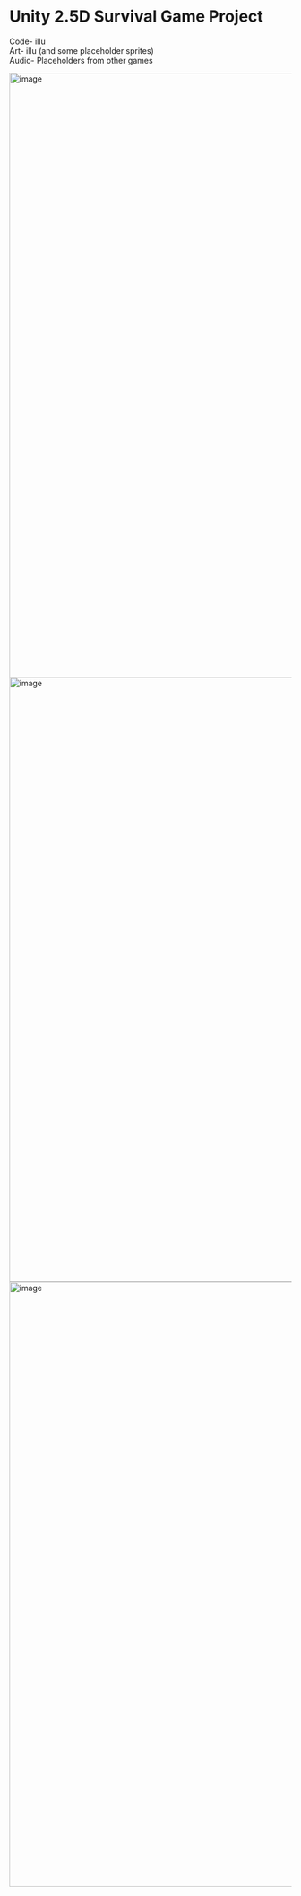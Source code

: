 # Unity 2.5D Survival Game Project
Code- illu  
Art- illu (and some placeholder sprites)  
Audio- Placeholders from other games  
  
<img width="1919" height="1079" alt="image" src="https://github.com/user-attachments/assets/15db5335-5faf-412a-9984-43eb1627d2bb" />  
<img width="1920" height="1080" alt="image" src="https://github.com/user-attachments/assets/722913ad-4505-4b15-929b-39496a0cccda" />  
<img width="1920" height="1080" alt="image" src="https://github.com/user-attachments/assets/9d821a4f-6219-4c95-b74c-76f38e38de94" />
